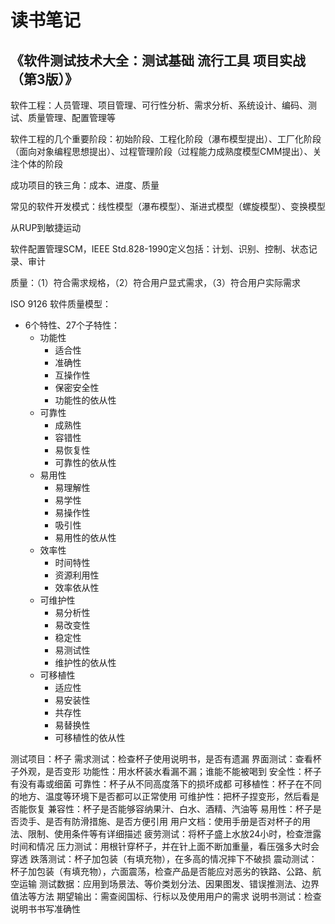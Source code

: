 # 读书笔记

## 《软件测试技术大全：测试基础 流行工具 项目实战（第3版）》 

软件工程：人员管理、项目管理、可行性分析、需求分析、系统设计、编码、测试、质量管理、配置管理等

软件工程的几个重要阶段：初始阶段、工程化阶段（瀑布模型提出）、工厂化阶段（面向对象编程思想提出）、过程管理阶段（过程能力成熟度模型CMM提出）、关注个体的阶段

成功项目的铁三角：成本、进度、质量

常见的软件开发模式：线性模型（瀑布模型）、渐进式模型（螺旋模型）、变换模型

从RUP到敏捷运动

软件配置管理SCM，IEEE Std.828-1990定义包括：计划、识别、控制、状态记录、审计

质量：（1）符合需求规格，（2）符合用户显式需求，（3）符合用户实际需求

ISO 9126 软件质量模型：

- 6个特性、27个子特性： 
  - 功能性
    - 适合性
    - 准确性
    - 互操作性
    - 保密安全性
    - 功能性的依从性
  - 可靠性
    - 成熟性
    - 容错性
    - 易恢复性
    - 可靠性的依从性
  - 易用性
    - 易理解性
    - 易学性
    - 易操作性
    - 吸引性
    - 易用性的依从性
  - 效率性
    - 时间特性
    - 资源利用性
    - 效率依从性
  - 可维护性
    - 易分析性
    - 易改变性
    - 稳定性
    - 易测试性
    - 维护性的依从性
  - 可移植性
    - 适应性
    - 易安装性
    - 共存性
    - 易替换性
    - 可移植性的依从性

测试项目：杯子
需求测试：检查杯子使用说明书，是否有遗漏
界面测试：查看杯子外观，是否变形
功能性：用水杯装水看漏不漏；谁能不能被喝到
安全性：杯子有没有毒或细菌
可靠性：杯子从不同高度落下的损坏成都
可移植性：杯子在不同的地方、温度等环境下是否都可以正常使用
可维护性：把杯子捏变形，然后看是否能恢复
兼容性：杯子是否能够容纳果汁、白水、酒精、汽油等
易用性：杯子是否烫手、是否有防滑措施、是否方便引用
用户文档：使用手册是否对杯子的用法、限制、使用条件等有详细描述
疲劳测试：将杯子盛上水放24小时，检查泄露时间和情况
压力测试：用根针穿杯子，并在针上面不断加重量，看压强多大时会穿透
跌落测试：杯子加包装（有填充物），在多高的情况摔下不破损
震动测试：杯子加包装（有填充物），六面震荡，检查产品是否能应对恶劣的铁路、公路、航空运输
测试数据：应用到场景法、等价类划分法、因果图发、错误推测法、边界值法等方法
期望输出：需查阅国标、行标以及使用用户的需求
说明书测试：检查说明书书写准确性






















